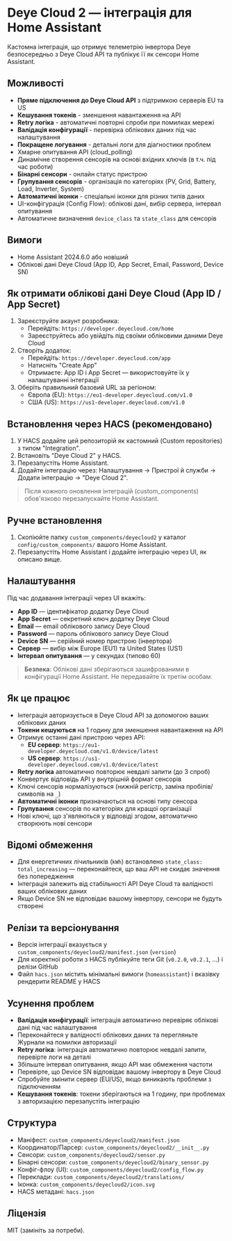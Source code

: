 # Deye Cloud 2 — інтеграція для Home Assistant

Кастомна інтеграція, що отримує телеметрію інвертора Deye безпосередньо з Deye Cloud API та публікує її як сенсори Home Assistant.

## Можливості
- **Пряме підключення до Deye Cloud API** з підтримкою серверів EU та US
- **Кешування токенів** - зменшення навантаження на API
- **Retry логіка** - автоматичні повторні спроби при помилках мережі
- **Валідація конфігурації** - перевірка облікових даних під час налаштування
- **Покращене логування** - детальні логи для діагностики проблем
- Хмарне опитування API (cloud_polling)
- Динамічне створення сенсорів на основі вхідних ключів (в т.ч. під час роботи)
- **Бінарні сенсори** - онлайн статус пристрою
- **Групування сенсорів** - організація по категоріях (PV, Grid, Battery, Load, Inverter, System)
- **Автоматичні іконки** - спеціальні іконки для різних типів даних
- UI-конфігурація (Config Flow): облікові дані, вибір сервера, інтервал опитування
- Автоматичне визначення `device_class` та `state_class` для сенсорів

## Вимоги
- Home Assistant 2024.6.0 або новіший
- Облікові дані Deye Cloud (App ID, App Secret, Email, Password, Device SN)

## Як отримати облікові дані Deye Cloud (App ID / App Secret)
1. Зареєструйте акаунт розробника:
   - Перейдіть: `https://developer.deyecloud.com/home`
   - Зареєструйтесь або увійдіть під своїми обліковими даними Deye Cloud
2. Створіть додаток:
   - Перейдіть: `https://developer.deyecloud.com/app`
   - Натисніть "Create App"
   - Отримаєте: App ID і App Secret — використовуйте їх у налаштуванні інтеграції
3. Оберіть правильний базовий URL за регіоном:
   - Європа (EU): `https://eu1-developer.deyecloud.com/v1.0`
   - США (US): `https://us1-developer.deyecloud.com/v1.0`

## Встановлення через HACS (рекомендовано)
1. У HACS додайте цей репозиторій як кастомний (Custom repositories) з типом "Integration".
2. Встановіть "Deye Cloud 2" у HACS.
3. Перезапустіть Home Assistant.
4. Додайте інтеграцію через: Налаштування → Пристрої й служби → Додати інтеграцію → "Deye Cloud 2".

> Після кожного оновлення інтеграцій (custom_components) обов'язково перезапускайте Home Assistant.

## Ручне встановлення
1. Скопіюйте папку `custom_components/deyecloud2` у каталог `config/custom_components/` вашого Home Assistant.
2. Перезапустіть Home Assistant і додайте інтеграцію через UI, як описано вище.

## Налаштування
Під час додавання інтеграції через UI вкажіть:
- **App ID** — ідентифікатор додатку Deye Cloud
- **App Secret** — секретний ключ додатку Deye Cloud  
- **Email** — email облікового запису Deye Cloud
- **Password** — пароль облікового запису Deye Cloud
- **Device SN** — серійний номер пристрою (інвертора)
- **Сервер** — вибір між Europe (EU1) та United States (US1)
- **Інтервал опитування** — у секундах (типово 60)

> **Безпека**: Облікові дані зберігаються зашифрованими в конфігурації Home Assistant. Не передавайте їх третім особам.

## Як це працює
- Інтеграція авторизується в Deye Cloud API за допомогою ваших облікових даних
- **Токени кешуються** на 1 годину для зменшення навантаження на API
- Отримує останні дані пристрою через API:
  - **EU сервер**: `https://eu1-developer.deyecloud.com/v1.0/device/latest`
  - **US сервер**: `https://us1-developer.deyecloud.com/v1.0/device/latest`
- **Retry логіка** автоматично повторює невдалі запити (до 3 спроб)
- Конвертує відповідь API у внутрішній формат сенсорів
- Ключі сенсорів нормалізуються (нижній регістр, заміна пробілів/символів на `_`)
- **Автоматичні іконки** призначаються на основі типу сенсора
- **Групування** сенсорів по категоріях для кращої організації
- Нові ключі, що з'являються у відповіді згодом, автоматично створюють нові сенсори

## Відомі обмеження
- Для енергетичних лічильників (`kWh`) встановлено `state_class: total_increasing` — переконайтеся, що ваш API не скидає значення без попередження
- Інтеграція залежить від стабільності API Deye Cloud та валідності ваших облікових даних
- Якщо Device SN не відповідає вашому інвертору, сенсори не будуть створені

## Релізи та версіонування
- Версія інтеграції вказується у `custom_components/deyecloud2/manifest.json` (`version`)
- Для коректної роботи з HACS публікуйте теги Git (`v0.2.0`, `v0.2.1`, …) і релізи GitHub
- Файл `hacs.json` містить мінімальні вимоги (`homeassistant`) і вказівку рендерити README у HACS

## Усунення проблем
- **Валідація конфігурації**: інтеграція автоматично перевіряє облікові дані під час налаштування
- Переконайтеся у валідності облікових даних та перегляньте Журнали на помилки авторизації
- **Retry логіка**: інтеграція автоматично повторює невдалі запити, перевірте логи на деталі
- Збільште інтервал опитування, якщо API має обмеження частоти
- Перевірте, що Device SN відповідає вашому інвертору в Deye Cloud
- Спробуйте змінити сервер (EU/US), якщо виникають проблеми з підключенням
- **Кешування токенів**: токени зберігаються на 1 годину, при проблемах з авторизацією перезапустіть інтеграцію

## Структура
- Маніфест: `custom_components/deyecloud2/manifest.json`
- Координатор/Парсер: `custom_components/deyecloud2/__init__.py`
- Сенсори: `custom_components/deyecloud2/sensor.py`
- Бінарні сенсори: `custom_components/deyecloud2/binary_sensor.py`
- Конфіг-флоу (UI): `custom_components/deyecloud2/config_flow.py`
- Переклади: `custom_components/deyecloud2/translations/`
- Іконка: `custom_components/deyecloud2/icon.svg`
- HACS метадані: `hacs.json`

## Ліцензія
MIT (замініть за потреби).
